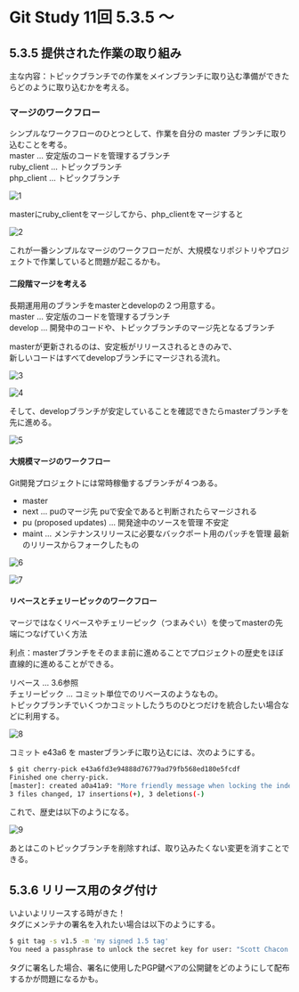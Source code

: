 # Git Study 11回 5.3.5 〜
## 5.3.5 提供された作業の取り組み
主な内容：トピックブランチでの作業をメインブランチに取り込む準備ができたらどのように取り込むかを考える。
### マージのワークフロー
シンプルなワークフローのひとつとして、作業を自分の master ブランチに取り込むことを考る。  
master … 安定版のコードを管理するブランチ  
ruby_client … トピックブランチ  
php_client … トピックブランチ  

![1](./images/1.png)

masterにruby_clientをマージしてから、php_clientをマージすると

![2](./images/2.png)

これが一番シンプルなマージのワークフローだが、大規模なリポジトリやプロジェクトで作業していると問題が起こるかも。

#### 二段階マージを考える
長期運用用のブランチをmasterとdevelopの２つ用意する。  
master … 安定版のコードを管理するブランチ  
develop … 開発中のコードや、トピックブランチのマージ先となるブランチ

masterが更新されるのは、安定板がリリースされるときのみで、  
新しいコードはすべてdevelopブランチにマージされる流れ。

![3](./images/3.png)

![4](./images/4.png)

そして、developブランチが安定していることを確認できたらmasterブランチを先に進める。

![5](./images/5.png)

#### 大規模マージのワークフロー
Git開発プロジェクトには常時稼働するブランチが４つある。
 - master
 - next … puのマージ先 puで安全であると判断されたらマージされる
 - pu (proposed updates) … 開発途中のソースを管理 不安定
 - maint … メンテナンスリリースに必要なバックポート用のパッチを管理 最新のリリースからフォークしたもの

![6](./images/6.png)

![7](./images/7.png)

#### リベースとチェリーピックのワークフロー
マージではなくリベースやチェリーピック（つまみぐい）を使ってmasterの先端につなげていく方法
  
利点：masterブランチをそのまま前に進めることでプロジェクトの歴史をほぼ直線的に進めることができる。

リベース … 3.6参照  
チェリーピック … コミット単位でのリベースのようなもの。  
トピックブランチでいくつかコミットしたうちのひとつだけを統合したい場合などに利用する。

![8](./images/8.png)

コミット e43a6 を masterブランチに取り込むには、次のようにする。

```sh
$ git cherry-pick e43a6fd3e94888d76779ad79fb568ed180e5fcdf
Finished one cherry-pick.
[master]: created a0a41a9: "More friendly message when locking the index fails."
3 files changed, 17 insertions(+), 3 deletions(-)
```
これで、歴史は以下のようになる。

![9](./images/9.png)

あとはこのトピックブランチを削除すれば、取り込みたくない変更を消すことできる。

## 5.3.6 リリース用のタグ付け
いよいよリリースする時がきた！  
タグにメンテナの署名を入れたい場合は以下のようにする。

```sh
$ git tag -s v1.5 -m 'my signed 1.5 tag'
You need a passphrase to unlock the secret key for user: "Scott Chacon <schacon@gmail.com>" 1024-bit DSA key, ID F721C45A, created 2009-02-09
```

タグに署名した場合、署名に使用したPGP鍵ペアの公開鍵をどのようにして配布するかが問題になるかも。


